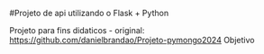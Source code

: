 #Projeto de api utilizando o Flask + Python

Projeto para fins didaticos - original: https://github.com/danielbrandao/Projeto-pymongo2024
Objetivo